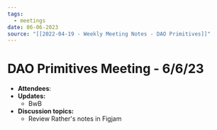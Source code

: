 ```yaml
---
tags:
  - meetings
date: 06-06-2023
source: "[[2022-04-19 - Weekly Meeting Notes - DAO Primitives]]"
---
```


# DAO Primitives Meeting - 6/6/23

- **Attendees**:
- **Updates:**
	- BwB
- **Discussion topics:**
	- Review Rather's notes in Figjam
